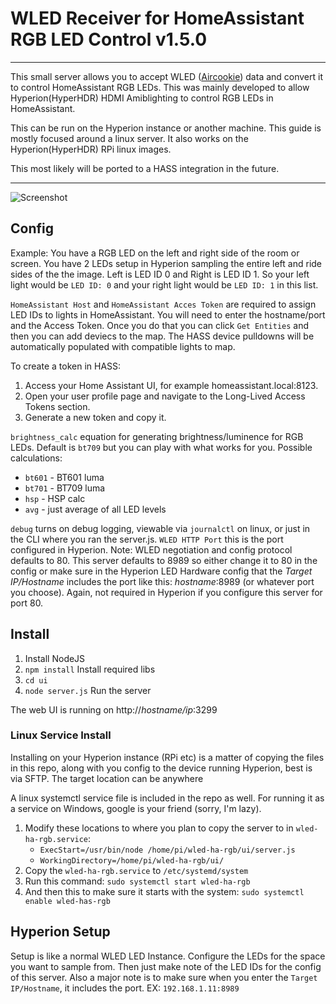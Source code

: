 # WLED Receiver for HomeAssistant RGB LED Control v1.5.0
----
This small server allows you to accept WLED ([Aircookie](https://github.com/Aircoookie/WLED)) data and convert it to control HomeAssistant RGB LEDs. This was mainly developed to allow Hyperion(HyperHDR) HDMI Amiblighting to control RGB LEDs in HomeAssistant.

This can be run on the Hyperion instance or another machine. This guide is mostly focused around a linux server. It also works on the Hyperion(HyperHDR) RPi linux images.

This most likely will be ported to a HASS integration in the future.

----

![Screenshot](/screenshot.png?raw=true "Config Page Screenshot")

## Config

Example: You have a RGB LED on the left and right side of the room or screen. You have 2 LEDs setup in Hyperion sampling the entire left and ride sides of the the image. Left is LED ID 0 and Right is LED ID 1. So your left light would be `LED ID: 0` and your right light would be `LED ID: 1` in this list.

`HomeAssistant Host` and  `HomeAssistant Acces Token` are required to assign LED IDs to lights in HomeAssistant. You will need to enter the hostname/port and the Access Token. Once you do that you can click `Get Entities` and then you can add deviecs to the map. The HASS device pulldowns will be automatically populated with compatible lights to map.

To create a token in HASS:
1. Access your Home Assistant UI, for example homeassistant.local:8123.
2. Open your user profile page and navigate to the Long-Lived Access Tokens section.
3. Generate a new token and copy it.

`brightness_calc` equation for generating brightness/luminence for RGB LEDs. Default is `bt709` but you can play with what works for you.
Possible calculations:
* `bt601` - BT601 luma
* `bt701` - BT709 luma
* `hsp` - HSP calc
* `avg` - just average of all LED levels
  
`debug` turns on debug logging, viewable via `journalctl` on linux, or just in the CLI where you ran the server.js.
`WLED HTTP Port` this is the port configured in Hyperion. Note: WLED negotiation and config protocol defaults to 80. This server defaults to 8989 so either change it to 80 in the config or make sure in the Hyperion LED Hardware config that the _Target IP/Hostname_ includes the port like this: _hostname_:8989 (or whatever port you choose). Again, not required in Hyperion if you configure this server for port 80.

## Install
1. Install NodeJS
2. `npm install` Install required libs
3. `cd ui`
4. `node server.js` Run the server

The web UI is running on http://_hostname/ip_:3299

### Linux Service Install
Installing on your Hyperion instance (RPi etc) is a matter of copying the files in this repo, along with you config to the device running Hyperion, best is via SFTP. The target location can be anywhere

A linux systemctl service file is included in the repo as well. For running it as a service on Windows, google is your friend (sorry, I'm lazy).

1. Modify these locations to where you plan to copy the server to in `wled-ha-rgb.service`:
   * `ExecStart=/usr/bin/node /home/pi/wled-ha-rgb/ui/server.js`
   * `WorkingDirectory=/home/pi/wled-ha-rgb/ui/`
2. Copy the `wled-ha-rgb.service` to `/etc/systemd/system`
3. Run this command: `sudo systemctl start wled-ha-rgb`
4. And then this to make sure it starts with the system: `sudo systemctl enable wled-has-rgb`

## Hyperion Setup
Setup is like a normal WLED LED Instance. Configure the LEDs for the space you want to sample from. Then just make note of the LED IDs for the config of this server. Also a major note is to make sure when you enter the `Target IP/Hostname`, it includes the port. EX: `192.168.1.11:8989`